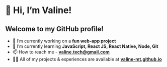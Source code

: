 # 👋 Hi, I’m Valine!
## Welcome to my GitHub profile!

- 🔭 I’m currently working on a **fun web-app project**
- 🌱 I’m currently learning **JavaScript, React JS, React Native, Node, Git**
- 📫 How to reach me - **valine.tech@gmail.com**
- 👨‍💻 All of my projects & experiences are available at **[valine-mt.github.io](https://valine-mt.github.io/)**
<!---
valine-mt/valine-mt is a ✨ special ✨ repository because its `README.md` (this file) appears on your GitHub profile.
You can click the Preview link to take a look at your changes.
--->
